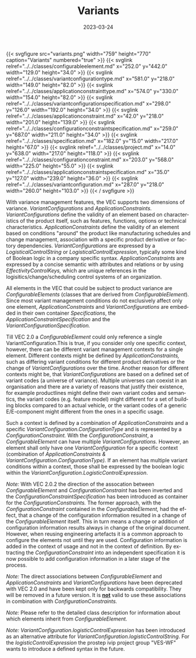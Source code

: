 ﻿---
title: Variants
toc: false
type: specs
layout: diagram
date: "2023-03-24"
draft: false
specification: VEC
version: 2.0.2
documentType: "Recommendation"
elementType: Diagram
classes:
  - ConfigurableElement
  - VariantConfigurationType
  - ApplicationConstraintType
  - VariantConfigurationSpecification
  - ApplicationConstraint
  - ConfigurationConstraintSpecification
  - Specification
  - Project
  - ConfigurationConstraint
  - ApplicationConstraintSpecification
  - VariantConfiguration
menu:
  VEC-2.0.2:    
    parent: key-concepts
    identifier: key-concepts/variants
    weight: 1001003 

# Prev/next pager order (if `docs_section_pager` enabled in `params.toml`)
weight: 1001003
---
{{< svgfigure src="variants.png" width="759" height="770" caption="Variants" numbered="true" >}}
  {{< svglink relref="../../classes/configurableelement.md" x="252.0" y="442.0" width="129.0" height="34.0" >}}
  {{< svglink relref="../../classes/variantconfigurationtype.md" x="581.0" y="218.0" width="149.0" height="82.0" >}}
  {{< svglink relref="../../classes/applicationconstrainttype.md" x="574.0" y="330.0" width="154.0" height="82.0" >}}
  {{< svglink relref="../../classes/variantconfigurationspecification.md" x="298.0" y="126.0" width="192.0" height="34.0" >}}
  {{< svglink relref="../../classes/applicationconstraint.md" x="42.0" y="218.0" width="201.0" height="139.0" >}}
  {{< svglink relref="../../classes/configurationconstraintspecification.md" x="259.0" y="687.0" width="211.0" height="34.0" >}}
  {{< svglink relref="../../classes/specification.md" x="182.0" y="15.0" width="217.0" height="67.0" >}}
  {{< svglink relref="../../classes/project.md" x="14.0" y="638.0" width="217.0" height="118.0" >}}
  {{< svglink relref="../../classes/configurationconstraint.md" x="203.0" y="568.0" width="225.0" height="55.0" >}}
  {{< svglink relref="../../classes/applicationconstraintspecification.md" x="35.0" y="127.0" width="239.0" height="36.0" >}}
  {{< svglink relref="../../classes/variantconfiguration.md" x="287.0" y="218.0" width="260.0" height="103.0" >}}
{{< / svgfigure >}}
<p> <span lang="EN-US">With variance management features, the VEC supports two dimensions of variance. <i>VariantConfigurations</i> and <i>ApplicationConstraints. </i></span><span lang="EN-US"><i>VariantConfigurations </i></span><span lang="EN-US">define the validity of an element based on characteristics of the product itself, such as features, functions, options or technical characteristics. <i>ApplicationConstraints</i> define the validity of an element based on conditions &quot;around&quot; the product like manufacturing schedules and change management, association with a specific product derivative or factory dependencies. <i>VariantConfigurations</i> are expressed by a <i>LogisticalControlString </i>or<i> </i></span><i><span lang="EN-US">LogisticalControlExpression</span></i><span lang="EN-US">, typically some kind of Boolean logic in a company specific syntax. <i>ApplicationConstraints </i>are expressed by a concise semantic with attributes and relations or by using <i>EffectivityControlKeys,</i> which are unique references in the logisitics/change/scheduling control systems of an organization.</span>      </p>      <p> <span lang="EN-US">All elements in the VEC that could be subject to product variance are <i>ConfigurableElements </i>(classes that are derived from <i>ConfigurableElement</i>)<i>.</i> Since most variant management conditions do not exclusively affect only one element, </span><span lang="EN-US"><i>ApplicationConstraints</i></span><span lang="EN-US"> and </span><span lang="EN-US"><i>VariantConfigurations</i> are embedded in their own container <i>Specifications</i>, the <i>ApplicationConstraintSpecification</i> and the <i>VariantConfigurationSpecification. </i>&#160;</span>      </p>      <p> <span lang="EN-US">Till VEC 2.0 a <i>ConfigurableElement</i> could only reference a single VariantConfiguration.This is true, if you consider only one specific context, however, there can be different variant management contexts for a single element. Different contexts might be defined by </span><span lang="EN-US"><i>ApplicationConstraints, </i>such as </span><span lang="EN-US">differing variant conditions for different product derivatives or the change of </span><span lang="EN-US"><i>VariantConfigurations</i> over the time. Another reason for different contexts might be, that </span><span lang="EN-US"><i>VariantConfigurations</i> are based on a defined set of variant codes (a universe of variance). Multiple universes can coexist in an organisation and there are a variety of reasons that justify their existence, for example productlines might define their own variant codes and semantics, the variant codes (e.g. feature model) might different for a set of building blocks compared to an actual vehicle, or the variant codes of a generic E/E-component might different from the ones in a specific usage. </span>      </p>      <p> <span lang="EN-US">Such a context is defined by a combination of <i>ApplicationConstraints</i> and a specific <i>VariantConfiguration.ConfigurationType</i> and is represented by a <i>ConfigurationConstraint.</i> With the </span><span lang="EN-US"><i>ConfigurationConstraint</i>, a</span><span lang="EN-US"> <i>ConfigurableElement</i> can have multiple <i>VariantConfigurations.</i> However, an element shall only have one </span><span lang="EN-US"><i>VariantConfiguration</i> for a specific context (combination of </span><span lang="EN-US"><i>ApplicationConstraints &amp;&#160;</i></span><span lang="EN-US"> </span><span lang="EN-US"><i>VariantConfiguration.ConfigurationType).</i> If an element has multiple variant conditions within a context, those shall be expressed by the boolean logic within the <i>VariantConfiguration.LogisticControlExpression</i>. </span><span lang="EN-US"> </span>      </p>      <p> <span lang="EN-US"><i>Note: </i>With VEC 2.0.2 the direction of the assocation between <i>ConfigurableElement</i> and <i>ConfigurationConstraint</i> has been inverted and the <i>ConfigurationConstraintSpecification</i> has been introduced as container for the </span><span lang="EN-US"><i>ConfigurationConstraints.</i> The former approach, with the </span><span lang="EN-US"><i>ConfigurationConstraint </i>contained in the </span><span lang="EN-US"><i>ConfigurableElement, </i>had the effect, that a change of the configuration information resulted in a change of the </span><span lang="EN-US"><i>ConfigurableElement</i> itself. This in turn means a change or addition of configuration information results always in change of the original document. However, when reusing engineering artefacts it is a common approach to configure the elements not until they are used. Configuration information is added in the context of usage and not in the context of definition. By extracting the </span><span lang="EN-US"><i>ConfigurationConstraint </i>into an independent specification it is now possible to add configuration information in a later stage of the process.</span>      </p>      <p> <span lang="EN-US"><i>Note: </i>The direct associations between </span><span lang="EN-US"><i>ConfigurableElement </i>and<i> </i></span><span lang="EN-US"><i>ApplicationConstraints </i>and<i> </i></span><span lang="EN-US"><i>VariantConfigurations</i> have been deprecated with VEC&#160;2.0 and have been kept only for backwards compatibility. They will be removed in a future version. It is <u><b>not</b></u> valid to use these associations in combination with <i>ConfigurationConstraints.</i></span>      </p>      <p> <span lang="EN-US"><i>N</i></span><i>ote:</i> Please refer to the detailed class description for information about which elements inherit from <i>ConfigurableElement.</i>      </p>      <p> <span lang="EN-GB"><i>Note:</i> <i>VariantConfiguration.logisticControlExpression</i> has been introduced as an alternative attribute for <i>VariantConfiguration.logisticControlString</i>. For the <i>logisticControlExpression</i> the prostep ivip project group &quot;VES-WF&quot; wants to introduce a defined syntax in the future. </span>      </p>
